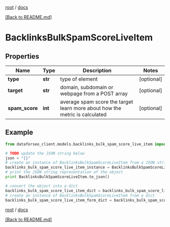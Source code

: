 [root](./../ "root") / [docs](./ "docs")

[[Back to README.md]](./../README.md "[Back to README.md]")

# BacklinksBulkSpamScoreLiveItem

## Properties

Name | Type | Description | Notes
------------ | ------------- | ------------- | -------------
**type** | **str** | type of element | [optional]
**target** | **str** | domain, subdomain or webpage from a POST array | [optional]
**spam_score** | **int** | average spam score the target learn more about how the metric is calculated | [optional]

## Example

```python
from dataforseo_client.models.backlinks_bulk_spam_score_live_item import BacklinksBulkSpamScoreLiveItem

# TODO update the JSON string below
json = "{}"
# create an instance of BacklinksBulkSpamScoreLiveItem from a JSON string
backlinks_bulk_spam_score_live_item_instance = BacklinksBulkSpamScoreLiveItem.from_json(json)
# print the JSON string representation of the object
print BacklinksBulkSpamScoreLiveItem.to_json()

# convert the object into a dict
backlinks_bulk_spam_score_live_item_dict = backlinks_bulk_spam_score_live_item_instance.to_dict()
# create an instance of BacklinksBulkSpamScoreLiveItem from a dict
backlinks_bulk_spam_score_live_item_form_dict = backlinks_bulk_spam_score_live_item.from_dict(backlinks_bulk_spam_score_live_item_dict)
```

  

[root](./../ "root") / [docs](./ "docs")

[[Back to README.md]](./../README.md "[Back to README.md]")